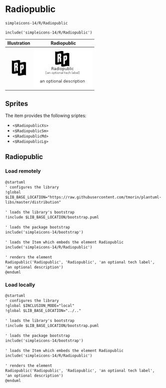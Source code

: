# Radiopublic


```text
simpleicons-14/R/Radiopublic
```

```text
include('simpleicons-14/R/Radiopublic')
```



| Illustration | Radiopublic |
| :---: | :---: |
| ![illustration for Illustration](../../simpleicons-14/R/Radiopublic.png) | ![illustration for Radiopublic](../../simpleicons-14/R/Radiopublic.Local.png) |



## Sprites
The item provides the following sriptes:

- `<$RadiopublicXs>`
- `<$RadiopublicSm>`
- `<$RadiopublicMd>`
- `<$RadiopublicLg>`





## Radiopublic

### Load remotely
```plantuml
@startuml
' configures the library
!global $LIB_BASE_LOCATION="https://raw.githubusercontent.com/tmorin/plantuml-libs/master/distribution"

' loads the library's bootstrap
!include $LIB_BASE_LOCATION/bootstrap.puml

' loads the package bootstrap
include('simpleicons-14/bootstrap')

' loads the Item which embeds the element Radiopublic
include('simpleicons-14/R/Radiopublic')

' renders the element
Radiopublic('Radiopublic', 'Radiopublic', 'an optional tech label', 'an optional description')
@enduml
```

### Load locally
```plantuml
@startuml
' configures the library
!global $INCLUSION_MODE="local"
!global $LIB_BASE_LOCATION="../.."

' loads the library's bootstrap
!include $LIB_BASE_LOCATION/bootstrap.puml

' loads the package bootstrap
include('simpleicons-14/bootstrap')

' loads the Item which embeds the element Radiopublic
include('simpleicons-14/R/Radiopublic')

' renders the element
Radiopublic('Radiopublic', 'Radiopublic', 'an optional tech label', 'an optional description')
@enduml
```


